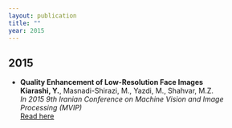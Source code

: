 ```yaml
---
layout: publication
title: ""
year: 2015
---
```


## 2015


- **Quality Enhancement of Low-Resolution Face Images**  
   **Kiarashi, Y.**, Masnadi-Shirazi, M., Yazdi, M., Shahvar, M.Z.  
   *In 2015 9th Iranian Conference on Machine Vision and Image Processing (MVIP)*  
   [Read here](https://ieeexplore.ieee.org/abstract/document/7397542)
